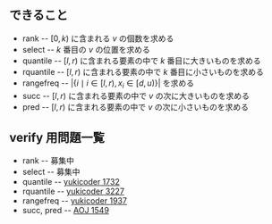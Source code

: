 
## できること
- rank
-- $[0, k)$ に含まれる $v$ の個数を求める
- select
-- $k$ 番目の $v$ の位置を求める
- quantile
-- $[l, r)$ に含まれる要素の中で $k$ 番目に大きいものを求める
- rquantile
-- $[l, r)$ に含まれる要素の中で $k$ 番目に小さいものを求める
- rangefreq
-- $|\{i \mid i \in [l, r), x_i \in [d, u) \}|$ を求める
- succ
-- $[l, r)$ に含まれる要素の中で $v$ の次に大きいものを求める
- pred
-- $[l, r)$ に含まれる要素の中で $v$ の次に小さいものを求める

## verify 用問題一覧
- rank
-- 募集中
- select
-- 募集中
- quantile
-- [yukicoder 1732](https://yukicoder.me/problems/1732)
- rquantile
-- [yukicoder 3227](https://yukicoder.me/problems/3227)
- rangefreq
-- [yukicoder 1937](https://yukicoder.me/problems/1937)
- succ, pred
-- [AOJ 1549](http://judge.u-aizu.ac.jp/onlinejudge/description.jsp?id=1549)
